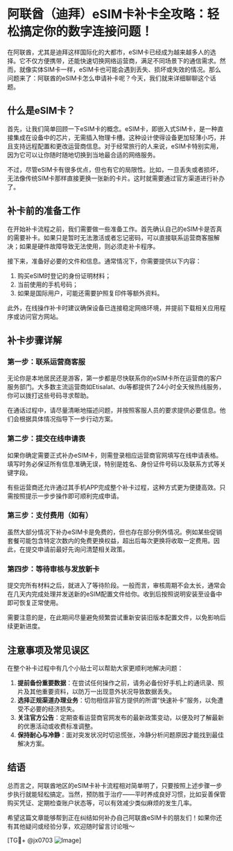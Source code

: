 # 阿联酋（迪拜）eSIM卡补卡全攻略：轻松搞定你的数字连接问题！

在阿联酋，尤其是迪拜这样国际化的大都市，eSIM卡已经成为越来越多人的选择。它不仅方便携带，还能快速切换网络运营商，满足不同场景下的通信需求。然而，就像实体SIM卡一样，eSIM卡也可能会遇到丢失、损坏或失效的情况。那么问题来了：阿联酋的eSIM卡怎么申请补卡呢？今天，我们就来详细聊聊这个话题。

## 什么是eSIM卡？

首先，让我们简单回顾一下eSIM卡的概念。eSIM卡，即嵌入式SIM卡，是一种直接集成在设备中的芯片，无需插入物理卡槽。这种设计使得设备更加轻薄小巧，并且支持远程配置和更改运营商信息。对于经常旅行的人来说，eSIM卡特别实用，因为它可以让你随时随地切换到当地最合适的网络服务。

不过，尽管eSIM卡有很多优点，但也有它的局限性。比如，一旦丢失或者损坏，无法像传统SIM卡那样直接更换一张新的卡片。这时就需要通过官方渠道进行补办了。

## 补卡前的准备工作

在开始补卡流程之前，我们需要做一些准备工作。首先确认自己的eSIM卡是否真的需要补卡。如果只是暂时无法激活或者忘记密码，可以直接联系运营商客服解决；如果是硬件故障导致无法使用，则必须走补卡程序。

接下来，准备好必要的文件和信息。通常情况下，你需要提供以下内容：
1. 购买eSIM时登记的身份证明材料；
2. 当前使用的手机号码；
3. 如果是国际用户，可能还需要护照复印件等额外资料。

此外，在线操作补卡时建议确保设备已连接稳定网络环境，并提前下载相关应用程序或访问官方网站。

## 补卡步骤详解

### 第一步：联系运营商客服

无论你是本地居民还是游客，第一步都是尽快联系你的eSIM卡所在运营商的客户服务部门。大多数主流运营商如Etisalat、du等都提供了24小时全天候热线服务，你可以拨打这些号码寻求帮助。

在通话过程中，请尽量清晰地描述问题，并按照客服人员的要求提供必要信息。他们会根据具体情况指导下一步行动方案。

### 第二步：提交在线申请表

如果你确定需要正式补办eSIM卡，则需登录相应运营商官网填写在线申请表格。填写时务必保证所有信息准确无误，特别是姓名、身份证件号码以及联系方式等关键字段。

有些运营商还允许通过其手机APP完成整个补卡过程，这种方式更为便捷高效。只需按照提示一步步操作即可顺利完成申请。

### 第三步：支付费用（如有）

虽然大部分情况下补办eSIM卡是免费的，但也存在部分例外情况。例如某些促销套餐可能包含特定次数内的免费更换权益，超出后每次更换将收取一定费用。因此，在提交申请前最好先询问清楚相关政策。

### 第四步：等待审核与发放新卡

提交完所有材料之后，就进入了等待阶段。一般而言，审核周期不会太长，通常会在几天内完成处理并发送新的eSIM配置文件给你。收到后按照说明安装至设备中即可恢复正常使用。

需要注意的是，在此期间尽量避免频繁尝试重新安装旧版本配置文件，以免影响后续更新进度。

## 注意事项及常见误区

在整个补卡过程中有几个小贴士可以帮助大家更顺利地解决问题：

1. **提前备份重要数据**：在尝试任何操作之前，请务必备份好手机上的通讯录、照片及其他重要资料，以防万一出现意外状况导致数据丢失。
2. **选择正规渠道办理业务**：切勿相信非官方提供的所谓“快速补卡”服务，以免遭受不必要的经济损失。
3. **关注官方公告**：定期查看运营商官网发布的最新政策变动，以便及时了解最新的优惠活动或收费标准调整。
4. **保持耐心与冷静**：面对突发状况时切忌慌张，冷静分析问题原因才能找到最佳解决方案。

## 结语

总而言之，阿联酋地区的eSIM卡补卡流程相对简单明了，只要按照上述步骤一步步执行就能轻松搞定。当然，预防胜于治疗——平时养成良好习惯，比如妥善保管购买凭证、定期检查账户状态等，可以有效减少类似麻烦的发生几率。

希望这篇文章能够帮到正在纠结如何补办自己阿联酋eSIM卡的朋友们！如果你还有其他疑问或经验分享，欢迎随时留言讨论哦～

[TG💪+ @jx0703 ![Image](https://github.com/user-attachments/assets/dbca1d08-cadb-493c-b0ec-ad6f7a83f270)]